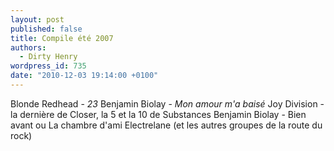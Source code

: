 ```yaml
---
layout: post
published: false
title: Compile été 2007
authors:
  - Dirty Henry
wordpress_id: 735
date: "2010-12-03 19:14:00 +0100"
---
```


Blonde Redhead - <em>23</em> Benjamin Biolay - <em>Mon amour m'a baisé</em> Joy
Division - la dernière de Closer, la 5 et la 10 de Substances Benjamin Biolay -
Bien avant ou La chambre d'ami Electrelane (et les autres groupes de la route du
rock)
